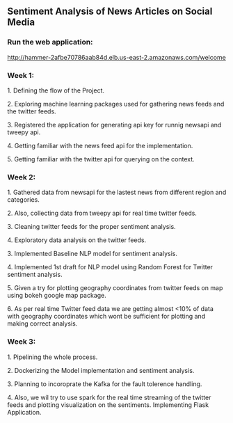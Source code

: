 <h2>Sentiment Analysis of News Articles on Social Media</h2>

### Run the web application:

http://hammer-2afbe70786aab84d.elb.us-east-2.amazonaws.com/welcome

<h3>Week 1:</h3>
<p>1. Defining the flow of the Project.
<p>2. Exploring machine learning packages used for gathering news feeds and the twitter feeds.
<p>3. Registered the application for generating api key for runnig newsapi and tweepy api.
<p>4. Getting familiar with the news feed api for the implementation.
<p>5. Getting familiar with the twitter api for querying on the context.

<h3>Week 2:</h3>
<p>1. Gathered data from newsapi for the lastest news from different region and categories.
<p>2. Also, collecting data from tweepy api for real time twitter feeds.
<p>3. Cleaning twitter feeds for the proper sentiment analysis.
<p>4. Exploratory data analysis on the twitter feeds.
<p>3. Implemented Baseline NLP model for sentiment analysis.
<p>4. Implemented 1st draft for NLP model using Random Forest for Twitter sentiment analysis.
<p>5. Given a try for plotting geography coordinates from twitter feeds on map using bokeh google map package.
<p>6. As per real time Twitter feed data we are getting almost <10% of data with geography coordinates which wont be sufficient for plotting and making correct analysis.

<h3>Week 3:</h3>
<p>1. Pipelining the whole process.
<p>2. Dockerizing the Model implementation and sentiment analysis.
<p>3. Planning to incoroprate the Kafka for the fault tolerence handling.
<p>4. Also, we wil try to use spark for the real time streaming of the twitter feeds and plotting visualization on the sentiments.
Implementing Flask Application.
